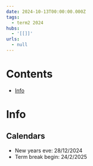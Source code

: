 ```yaml
---
date: 2024-10-13T00:00:00.000Z
tags:
  - term2 2024
hubs:
  - '[[]]'
urls:
  - null
---
```

# Contents

<!-- toc -->

- [Info](#info)

<!-- tocstop -->

# Info

## Calendars

- New years eve: 28/12/2024
- Term break begin: 24/2/2025




